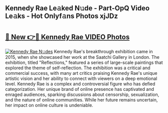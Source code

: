 ## Kennedy Rae Le𝚊ked N𝚞de - Part-OpQ Video Le𝚊ks - Hot Onlyf𝚊ns Photos xjJDz

# <h2><a href="http://ac27758.deff.icu/?id=Kennedy+Rae">🔗 New 👉🔴 Kennedy Rae VIDEO Photos</a></h2>

[![Kennedy Rae N𝚞des](https://i.imgur.com/rIISA9y.gif)](http://ac27758.deff.icu/?id=Kennedy+Rae)
Kennedy Rae's breakthrough exhibition came in 2015, when she showcased her work at the Saatchi Gallery in London. The exhibition, titled "Reflections," featured a series of large-scale paintings that explored the theme of self-reflection. The exhibition was a critical and commercial success, with many art critics praising Kennedy Rae's unique artistic vision and her ability to connect with viewers on a deep emotional level. Kennedy Rae is a complex and controversial figure who has defied categorization. Her unique brand of online presence has captivated and enraged audiences, sparking discussions about censorship, sexualization, and the nature of online communities. While her future remains uncertain, her impact on online culture is undeniable.
